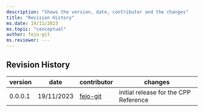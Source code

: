 ```yaml
---
description: "Shows the version, date, contributor and the changes"
title: "Revision History"
ms.date: 19/11/2023
ms.topic: "conceptual"
author: fejo-git
ms.reviewer: ---
---
```


## Revision History

| version | date       | contributor                             | changes                               |
| ------- | ---------- | --------------------------------------- | ------------------------------------- |
| 0.0.0.1 | 19/11/2023 | [fejo-git](https://github.com/fejo-git) | initial release for the CPP Reference |
